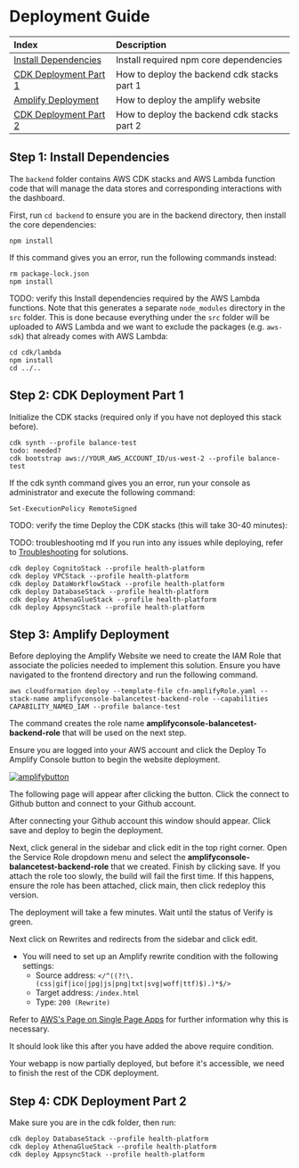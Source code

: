 # Deployment Guide


| Index                                                      | Description                                               |
|:-----------------------------------------------------------|:----------------------------------------------------------| 
| [Install Dependencies](#step-1-install-dependencies)       | Install required npm core dependencies                    |
| [CDK Deployment Part 1](#step-2-cdk-deployment-part-1)                   | How to deploy the backend cdk stacks part 1                     |
| [Amplify Deployment](#step-3-amplify-deployment)                   | How to deploy the amplify website                      |
| [CDK Deployment Part 2](#step-4-cdk-deployment-part-2)                   | How to deploy the backend cdk stacks part 2                     |


## Step 1: Install Dependencies
The `backend` folder contains AWS CDK stacks and AWS Lambda function code that will manage the data stores and corresponding interactions with the dashboard.

First, run `cd backend` to ensure you are in the backend directory, then install the core dependencies:
```
npm install
```

If this command gives you an error, run the following commands instead:
```
rm package-lock.json
npm install
```

TODO: verify this
Install dependencies required by the AWS Lambda functions. Note that this generates a separate `node_modules` directory in the `src` folder. This is done because everything under the `src` folder will be uploaded to AWS Lambda and we want to exclude the packages (e.g. `aws-sdk`) that already comes with AWS Lambda:
```
cd cdk/lambda
npm install
cd ../..
```

## Step 2: CDK Deployment Part 1
Initialize the CDK stacks (required only if you have not deployed this stack before).
```
cdk synth --profile balance-test
todo: needed?
cdk bootstrap aws://YOUR_AWS_ACCOUNT_ID/us-west-2 --profile balance-test
```

If the cdk synth command gives you an error, run your console as administrator and execute the following command: 
```
Set-ExecutionPolicy RemoteSigned
```

TODO: verify the time
Deploy the CDK stacks (this will take 30-40 minutes):

TODO: troubleshooting md
If you run into any issues while deploying, refer to [Troubleshooting](#troubleshooting) for solutions.

```
cdk deploy CognitoStack --profile health-platform
cdk deploy VPCStack --profile health-platform
cdk deploy DataWorkflowStack --profile health-platform
cdk deploy DatabaseStack --profile health-platform
cdk deploy AthenaGlueStack --profile health-platform
cdk deploy AppsyncStack --profile health-platform
```
## Step 3: Amplify Deployment
Before deploying the Amplify Website we need to create the IAM Role that associate the policies needed to implement this solution. Ensure you have navigated to the frontend directory and run the following command.

```
aws cloudformation deploy --template-file cfn-amplifyRole.yaml --stack-name amplifyconsole-balancetest-backend-role --capabilities CAPABILITY_NAMED_IAM --profile balance-test
```

The command creates the role name **amplifyconsole-balancetest-backend-role** that will be used on the next step.

Ensure you are logged into your AWS account and click the Deploy To Amplify Console button to begin the website deployment.

[![amplifybutton](https://oneclick.amplifyapp.com/button.svg)](https://console.aws.amazon.com/amplify/home#/deploy?repo=https://github.com/UBC-CIC/balance-test-dashboard/)

The following page will appear after clicking the button. Click the connect to Github button and connect to your Github account.

<!-- ![alt text](/docs/images/deployment_guide/amplify_1.PNG) -->

After connecting your Github account this window should appear. Click save and deploy to begin the deployment.

<!-- ![alt text](/docs/images/deployment_guide/amplify_2.PNG) -->

Next, click general in the sidebar and click edit in the top right corner. Open the Service Role dropdown menu and select the **amplifyconsole-balancetest-backend-role** that we created. Finish by clicking save. If you attach the role too slowly, the build will fail the first time. If this happens, ensure the role has been attached, click main, then click redeploy this version.

<!-- ![alt text](/docs/images/deployment_guide/amplify_6.PNG) -->

The deployment will take a few minutes. Wait until the status of Verify is green.

<!-- ![alt text](/docs/images/deployment_guide/amplify_3.PNG) -->

Next click on Rewrites and redirects from the sidebar and click edit.

- You will need to set up an Amplify rewrite condition with the following settings:
    - Source address: ```</^((?!\.(css|gif|ico|jpg|js|png|txt|svg|woff|ttf)$).)*$/>```
    - Target address: ```/index.html```
    - Type: ```200 (Rewrite)```

Refer to [AWS's Page on Single Page Apps](https://docs.aws.amazon.com/amplify/latest/userguide/redirects.html#redirects-for-single-page-web-apps-spa) for further information why this is necessary.

It should look like this after you have added the above require condition.

<!-- ![alt text](/docs/images/deployment_guide/amplify_4.PNG) -->

Your webapp is now partially deployed, but before it's accessible, we need to finish the rest of the CDK deployment.

<!-- ![alt text](/docs/images/deployment_guide/amplify_5.png) -->

## Step 4: CDK Deployment Part 2
Make sure you are in the cdk folder, then run:
```
cdk deploy DatabaseStack --profile health-platform
cdk deploy AthenaGlueStack --profile health-platform
cdk deploy AppsyncStack --profile health-platform
```
